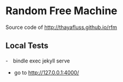 # Random Free Machine
Source code of http://thayafluss.github.io/rfm



## Local Tests

-　bindle exec jekyll serve
-  go to http://127.0.0.1:4000/

